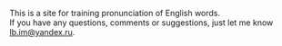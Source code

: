 This is a site for training pronunciation of English words.
<br>
If you have any questions, comments or suggestions, just let me know <a href="mailto:lb.im@yandex.ru?subject=English speak card site">lb.im@yandex.ru</a>.